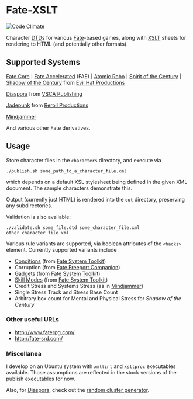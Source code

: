 # Fate-XSLT

[![Code Climate](https://codeclimate.com/github/kbaird/Fate-XSLT/badges/gpa.svg)](https://codeclimate.com/github/kbaird/Fate-XSLT)

Character [DTD](http://www.w3.org/TR/xhtml1/dtds.html)s for various
[Fate](http://www.faterpg.com/)-based games, along with
[XSLT](http://www.w3.org/TR/xslt) sheets for rendering to HTML (and potentially other formats).

## Supported Systems

[Fate Core](http://www.evilhat.com/home/fate-core/) |
[Fate Accelerated](http://www.evilhat.com/home/fae/) (FAE) |
[Atomic Robo](http://www.evilhat.com/home/atomic-robo/) |
[Spirit of the Century](http://www.evilhat.com/home/spirit-of-the-century-2/) |
[Shadow of the Century](http://www.evilhat.com/home/shadow-of-the-century/) from
[Evil Hat Productions](http://evilhat.com/)

[Diaspora](http://www.vsca.ca/Diaspora/) from 
[VSCA Publishing](http://vsca.ca/)

[Jadepunk](http://jadepunk.com/) from
[Reroll Productions](http://rerollproductions.com/?project=jadepunk)

[Mindjammer](https://mindjammerpress.com/mindjammer/)

And various other Fate derivatives.

## Usage

Store character files in the `characters` directory, and execute via

    ./publish.sh some_path_to_a_character_file.xml

which depends on a default XSL stylesheet being defined in the given XML document.
The sample characters demonstrate this.

Output (currently just HTML) is rendered into the `out` directory, preserving any
subdirectories.

Validation is also available:

    ./validate.sh some_file.dtd some_character_file.xml other_character_file.xml

Various rule variants are supported, via boolean attributes of the `<hacks>` element.
Currently supported variants include
- [Conditions](http://fate-srd.com/fate-system-toolkit/conditions) (from
  [Fate System Toolkit](http://fate-srd.com/fate-system-toolkit/))
- Corruption (from
  [Fate Freeport Companion](http://www.evilhat.com/home/fate-freeport-companionprinted-by-the-elves/))
- [Gadgets](http://fate-srd.com/fate-system-toolkit/gadgets-and-gear) (from
  [Fate System Toolkit](http://fate-srd.com/fate-system-toolkit/))
- [Skill Modes](http://fate-srd.com/fate-system-toolkit/skill-modes) (from
  [Fate System Toolkit](http://fate-srd.com/fate-system-toolkit/))
- Credit Stress and Systems Stress (as in [Mindjammer](https://mindjammerpress.com/mindjammer/))
- Single Stress Track and Stress Base Count
- Arbitrary box count for Mental and Physical Stress for _Shadow of the Century_

### Other useful URLs
- http://www.faterpg.com/
- http://fate-srd.com/

### Miscellanea
I develop on an Ubuntu system with `xmllint` and `xsltproc` executables
available. Those assumptions are reflected in the stock versions of the publish
executables for now.

Also, for [Diaspora](http://www.vsca.ca/Diaspora/), check out the
[random cluster generator](http://www.aristobit.com/diaspora/randomcluster.html).

